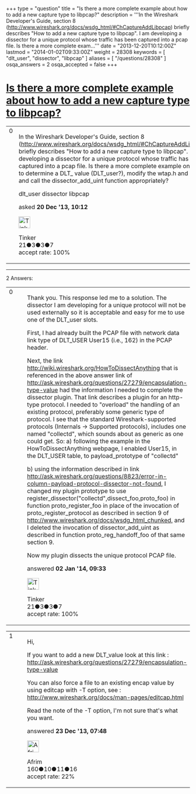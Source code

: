 +++
type = "question"
title = "Is there a more complete example about how to add a new capture type to libpcap?"
description = '''In the Wireshark Developer&#x27;s Guide, section 8 (http://www.wireshark.org/docs/wsdg_html/#ChCaptureAddLibpcap) briefly describes &quot;How to add a new capture type to libpcap&quot;. I am developing a dissector for a unique protocol whose traffic has been captured into a pcap file. Is there a more complete exam...'''
date = "2013-12-20T10:12:00Z"
lastmod = "2014-01-02T09:33:00Z"
weight = 28308
keywords = [ "dlt_user", "dissector", "libpcap" ]
aliases = [ "/questions/28308" ]
osqa_answers = 2
osqa_accepted = false
+++

<div class="headNormal">

# [Is there a more complete example about how to add a new capture type to libpcap?](/questions/28308/is-there-a-more-complete-example-about-how-to-add-a-new-capture-type-to-libpcap)

</div>

<div id="main-body">

<div id="askform">

<table id="question-table" style="width:100%;"><colgroup><col style="width: 50%" /><col style="width: 50%" /></colgroup><tbody><tr class="odd"><td style="width: 30px; vertical-align: top"><div class="vote-buttons"><div id="post-28308-score" class="post-score" title="current number of votes">0</div><div id="favorite-count" class="favorite-count"></div></div></td><td><div id="item-right"><div class="question-body"><p>In the Wireshark Developer's Guide, section 8 (<a href="http://www.wireshark.org/docs/wsdg_html/#ChCaptureAddLibpcap)">http://www.wireshark.org/docs/wsdg_html/#ChCaptureAddLibpcap)</a> briefly describes "How to add a new capture type to libpcap". I am developing a dissector for a unique protocol whose traffic has been captured into a pcap file. Is there a more complete example on how to determine a DLT_ value (DLT_user?), modify the wtap.h and .c files, and call the dissector_add_uint function appropriately?</p></div><div id="question-tags" class="tags-container tags">dlt_user dissector libpcap</div><div id="question-controls" class="post-controls"></div><div class="post-update-info-container"><div class="post-update-info post-update-info-user"><p>asked <strong>20 Dec '13, 10:12</strong></p><img src="https://secure.gravatar.com/avatar/5616ea3bb0508befa40fd66a768acc65?s=32&amp;d=identicon&amp;r=g" class="gravatar" width="32" height="32" alt="Tinker&#39;s gravatar image" /><p>Tinker<br />
<span class="score" title="21 reputation points">21</span><span title="3 badges"><span class="badge1">●</span><span class="badgecount">3</span></span><span title="3 badges"><span class="silver">●</span><span class="badgecount">3</span></span><span title="7 badges"><span class="bronze">●</span><span class="badgecount">7</span></span><br />
<span class="accept_rate" title="Rate of the user&#39;s accepted answers">accept rate:</span> <span title="Tinker has one accepted answer">100%</span></p></div></div><div id="comments-container-28308" class="comments-container"></div><div id="comment-tools-28308" class="comment-tools"></div><div class="clear"></div><div id="comment-28308-form-container" class="comment-form-container"></div><div class="clear"></div></div></td></tr></tbody></table>

------------------------------------------------------------------------

<div class="tabBar">

<span id="sort-top"></span>

<div class="headQuestions">

2 Answers:

</div>

</div>

<span id="28527"></span>

<div id="answer-container-28527" class="answer accepted-answer answered-by-owner">

<table style="width:100%;"><colgroup><col style="width: 50%" /><col style="width: 50%" /></colgroup><tbody><tr class="odd"><td style="width: 30px; vertical-align: top"><div class="vote-buttons"><div id="post-28527-score" class="post-score" title="current number of votes">0</div></div></td><td><div class="item-right"><div class="answer-body"><p>Thank you. This response led me to a solution. The dissector I am developing for a unique protocol will not be used externally so it is acceptable and easy for me to use one of the DLT_user slots.</p><p>First, I had already built the PCAP file with network data link type of DLT_USER User15 (i.e., 162) in the PCAP header.</p><p>Next, the link <a href="http://wiki.wireshark.org/HowToDissectAnything">http://wiki.wireshark.org/HowToDissectAnything</a> that is referenced in the above answer link of <a href="http://ask.wireshark.org/questions/27279/encapsulation-type-value">http://ask.wireshark.org/questions/27279/encapsulation-type-value</a> had the information I needed to complete the dissector plugin. That link describes a plugin for an http-type protocol. I needed to "overload" the handling of an existing protocol, preferably some generic type of protocol. I see that the standard Wireshark-supported protocols (Internals -&gt; Supported protocols), includes one named "collectd", which sounds about as generic as one could get. So: a) following the example in the HowToDissectAnything webpage, I enabled User15, in the DLT_USER table, to payload_prototype of "collectd"</p><p>b) using the information described in link <a href="http://ask.wireshark.org/questions/8823/error-in-column-payload-protocol-dissector-not-found,">http://ask.wireshark.org/questions/8823/error-in-column-payload-protocol-dissector-not-found,</a> I changed my plugin prototype to use register_dissector("collectd",dissect_foo,proto_foo) in function proto_register_foo in place of the invocation of proto_register_protocol as described in section 9 of <a href="http://www.wireshark.org/docs/wsdg_html_chunked,">http://www.wireshark.org/docs/wsdg_html_chunked,</a> and I deleted the invocation of dissector_add_uint as described in function proto_reg_handoff_foo of that same section 9.</p><p>Now my plugin dissects the unique protocol PCAP file.</p></div><div class="answer-controls post-controls"></div><div class="post-update-info-container"><div class="post-update-info post-update-info-user"><p>answered <strong>02 Jan '14, 09:33</strong></p><img src="https://secure.gravatar.com/avatar/5616ea3bb0508befa40fd66a768acc65?s=32&amp;d=identicon&amp;r=g" class="gravatar" width="32" height="32" alt="Tinker&#39;s gravatar image" /><p>Tinker<br />
<span class="score" title="21 reputation points">21</span><span title="3 badges"><span class="badge1">●</span><span class="badgecount">3</span></span><span title="3 badges"><span class="silver">●</span><span class="badgecount">3</span></span><span title="7 badges"><span class="bronze">●</span><span class="badgecount">7</span></span><br />
<span class="accept_rate" title="Rate of the user&#39;s accepted answers">accept rate:</span> <span title="Tinker has one accepted answer">100%</span></p></div></div><div id="comments-container-28527" class="comments-container"></div><div id="comment-tools-28527" class="comment-tools"></div><div class="clear"></div><div id="comment-28527-form-container" class="comment-form-container"></div><div class="clear"></div></div></td></tr></tbody></table>

</div>

<span id="28342"></span>

<div id="answer-container-28342" class="answer">

<table style="width:100%;"><colgroup><col style="width: 50%" /><col style="width: 50%" /></colgroup><tbody><tr class="odd"><td style="width: 30px; vertical-align: top"><div class="vote-buttons"><div id="post-28342-score" class="post-score" title="current number of votes">1</div></div></td><td><div class="item-right"><div class="answer-body"><p>Hi,</p><p>If you want to add a new DLT_value look at this link : <a href="http://ask.wireshark.org/questions/27279/encapsulation-type-value">http://ask.wireshark.org/questions/27279/encapsulation-type-value</a></p><p>You can also force a file to an existing encap value by using editcap with -T option, see : <a href="http://www.wireshark.org/docs/man-pages/editcap.html">http://www.wireshark.org/docs/man-pages/editcap.html</a></p><p>Read the note of the -T option, I'm not sure that's what you want.</p></div><div class="answer-controls post-controls"></div><div class="post-update-info-container"><div class="post-update-info post-update-info-user"><p>answered <strong>23 Dec '13, 07:48</strong></p><img src="https://secure.gravatar.com/avatar/4ec6105789137df01b9abed5fcb9ab95?s=32&amp;d=identicon&amp;r=g" class="gravatar" width="32" height="32" alt="Afrim&#39;s gravatar image" /><p>Afrim<br />
<span class="score" title="160 reputation points">160</span><span title="10 badges"><span class="badge1">●</span><span class="badgecount">10</span></span><span title="11 badges"><span class="silver">●</span><span class="badgecount">11</span></span><span title="16 badges"><span class="bronze">●</span><span class="badgecount">16</span></span><br />
<span class="accept_rate" title="Rate of the user&#39;s accepted answers">accept rate:</span> <span title="Afrim has 2 accepted answers">22%</span></p></div></div><div id="comments-container-28342" class="comments-container"></div><div id="comment-tools-28342" class="comment-tools"></div><div class="clear"></div><div id="comment-28342-form-container" class="comment-form-container"></div><div class="clear"></div></div></td></tr></tbody></table>

</div>

<div class="paginator-container-left">

</div>

</div>

</div>

